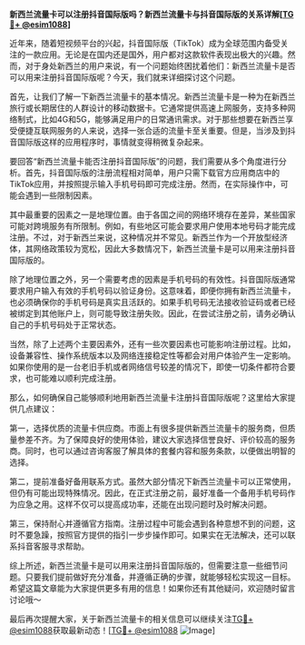 **新西兰流量卡可以注册抖音国际版吗？新西兰流量卡与抖音国际版的关系详解[[TG💪+ @esim1088](https://t.me/s/esim1088)]**

近年来，随着短视频平台的兴起，抖音国际版（TikTok）成为全球范围内备受关注的一款应用。无论是在国内还是国外，用户都对这款软件表现出极大的兴趣。然而，对于身处新西兰的用户来说，有一个问题始终困扰着他们：新西兰流量卡是否可以用来注册抖音国际版呢？今天，我们就来详细探讨这个问题。

首先，让我们了解一下新西兰流量卡的基本情况。新西兰流量卡是一种为在新西兰旅行或长期居住的人群设计的移动数据卡。它通常提供高速上网服务，支持多种网络制式，比如4G和5G，能够满足用户的日常通讯需求。对于那些想要在新西兰享受便捷互联网服务的人来说，选择一张合适的流量卡至关重要。但是，当涉及到抖音国际版这样的应用程序时，事情就变得稍微复杂起来。

要回答“新西兰流量卡能否注册抖音国际版”的问题，我们需要从多个角度进行分析。首先，抖音国际版的注册流程相对简单，用户只需下载官方应用商店中的TikTok应用，并按照提示输入手机号码即可完成注册。然而，在实际操作中，可能会遇到一些限制因素。

其中最重要的因素之一是地理位置。由于各国之间的网络环境存在差异，某些国家可能对跨境服务有所限制。例如，有些地区可能会要求用户使用本地号码才能完成注册。不过，对于新西兰来说，这种情况并不常见。新西兰作为一个开放型经济体，其网络政策较为宽松，因此大多数情况下，新西兰流量卡是可以用来注册抖音国际版的。

除了地理位置之外，另一个需要考虑的因素是手机号码的有效性。抖音国际版通常要求用户输入有效的手机号码以验证身份。这意味着，即便你拥有新西兰流量卡，也必须确保你的手机号码是真实且活跃的。如果手机号码无法接收验证码或者已经被绑定到其他账户上，则可能导致注册失败。因此，在尝试注册之前，请务必确认自己的手机号码处于正常状态。

当然，除了上述两个主要因素外，还有一些次要因素也可能影响注册过程。比如，设备兼容性、操作系统版本以及网络连接稳定性等都会对用户体验产生一定影响。如果你使用的是一台老旧手机或者网络信号较差的情况下，即使一切条件都符合要求，也可能难以顺利完成注册。

那么，如何确保自己能够顺利地用新西兰流量卡注册抖音国际版呢？这里给大家提供几点建议：

第一，选择优质的流量卡供应商。市面上有很多提供新西兰流量卡的服务商，但质量参差不齐。为了保障良好的使用体验，建议大家选择信誉良好、评价较高的服务商。同时，也可以通过咨询客服了解具体的套餐内容和服务条款，以便做出明智的选择。

第二，提前准备好备用联系方式。虽然大部分情况下新西兰流量卡可以正常使用，但仍有可能出现特殊情况。因此，在正式注册之前，最好准备一个备用手机号码作为应急之用。这样不仅可以提高成功率，还能在出现问题时及时解决问题。

第三，保持耐心并遵循官方指南。注册过程中可能会遇到各种意想不到的问题，这时不要急躁，按照官方提供的指引一步步操作即可。如果实在无法解决，还可以联系抖音客服寻求帮助。

综上所述，新西兰流量卡是可以用来注册抖音国际版的，但需要注意一些细节问题。只要我们提前做好充分准备，并遵循正确的步骤，就能够轻松实现这一目标。希望这篇文章能为大家提供更多有用的信息！如果你还有其他疑问，欢迎随时留言讨论哦～

最后再次提醒大家，关于新西兰流量卡的相关信息可以继续关注[TG💪+ @esim1088](https://t.me/s/esim1088)获取最新动态！[[TG💪+ @esim1088](https://t.me/s/esim1088) ![Image](https://i.postimg.cc/4NQfJmqS/Snipaste-2025-05-13-00-14-12.png)]